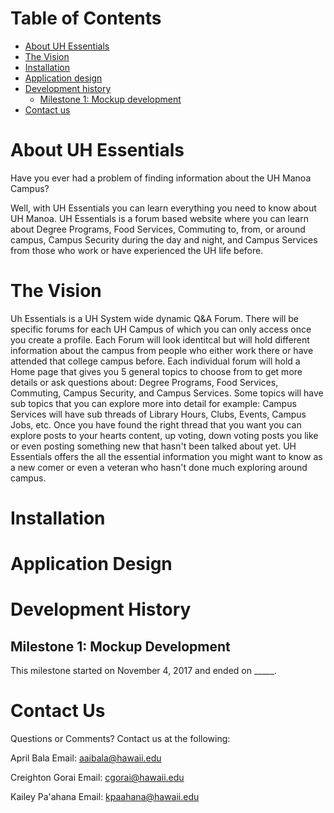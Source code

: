 # Table of Contents

* [About UH Essentials](#about-uh-essentials)
* [The Vision](#the-vision)
* [Installation](#installation)
* [Application design](#application-design)
* [Development history](#development-history)
  * [Milestone 1: Mockup development](#milestone-1-mockup-development)
* [Contact us](#contact-us)

# About UH Essentials

Have you ever had a problem of finding information about the UH Manoa Campus? 

Well, with UH Essentials you can learn everything you need to know about UH Manoa. UH Essentials is a forum based website where you can learn about Degree Programs, Food Services, Commuting to, from, or around campus, Campus Security during the day and night, and Campus Services from those who work or have experienced the UH life before. 

# The Vision

Uh Essentials is a UH System wide dynamic Q&A Forum. There will be specific forums for each UH Campus of which you can only access once you create a profile. Each Forum will look identitcal but will hold different information about the campus from people who either work there or have attended that college campus before.  Each individual forum will hold a Home page that gives you 5 general topics to choose from to get more details or ask questions about: Degree Programs, Food Services, Commuting, Campus Security, and Campus Services. Some topics will have sub topics that you can explore more into detail for example: Campus Services will have sub threads of Library Hours, Clubs, Events, Campus Jobs, etc. Once you have found the right thread that you want you can explore posts to your hearts content, up voting, down voting posts you like or even posting something new that hasn't been talked about yet. UH Essentials offers the all the essential information you might want to know as a new comer or even a veteran who hasn't done much exploring around campus. 

# Installation

# Application Design

# Development History

## Milestone 1: Mockup Development

This milestone started on November 4, 2017 and ended on _____.

# Contact Us

Questions or Comments? Contact us at the following:

April Bala      Email: aaibala@hawaii.edu

Creighton Gorai Email: cgorai@hawaii.edu

Kailey Pa'ahana Email: kpaahana@hawaii.edu

